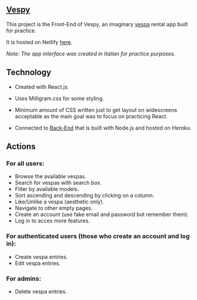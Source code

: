 ## [Vespy](https://vespy.netlify.app)

This project is the Front-End of Vespy, an imaginary [vespa](https://www.google.com/search?q=vespa&client=opera-gx&hs=PWb&sxsrf=AOaemvLKOY_v7rCQZjy9NIzp188iTT9hjg:1636489725379&source=lnms&tbm=isch&sa=X&ved=2ahUKEwjLwommj4z0AhXE4KQKHW8iB_YQ_AUoAXoECAIQAw&biw=1503&bih=759&dpr=1.25) rental app built for practice.

It is hosted on Netlify [here](https://vespy.netlify.app).

_Note: The app interface was created in Italian for practice purposes._

## Technology

- Created with React.js.

- Uses Milligram.css for some styling.

- Minimum amount of CSS written just to get layout on widescreens acceptable as the main goal was to focus on practicing React.

- Connected to [Back-End](https://github.com/omas313/vespy-be) that is built with Node.js and hosted on Heroku.

## Actions

### For all users:

- Browse the available vespas.
- Search for vespas with search box.
- Filter by available models.
- Sort ascending and descending by clicking on a column.
- Like/Unlike a vespa (aesthetic only).
- Navigate to other empty pages.
- Create an account (use fake email and password but remember them).
- Log in to acces more features.

### For authenticated users (those who create an account and log in):

- Create vespa entries.
- Edit vespa entries.

### For admins:

- Delete vespa entries.
